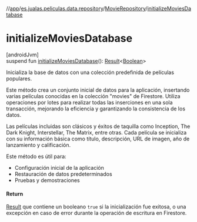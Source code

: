 //[app](../../../index.md)/[es.jualas.peliculas.data.repository](../index.md)/[MovieRepository](index.md)/[initializeMoviesDatabase](initialize-movies-database.md)

# initializeMoviesDatabase

[androidJvm]\
suspend fun [initializeMoviesDatabase](initialize-movies-database.md)(): [Result](https://kotlinlang.org/api/latest/jvm/stdlib/kotlin-stdlib/kotlin/-result/index.html)&lt;[Boolean](https://kotlinlang.org/api/latest/jvm/stdlib/kotlin-stdlib/kotlin/-boolean/index.html)&gt;

Inicializa la base de datos con una colección predefinida de películas populares.

Este método crea un conjunto inicial de datos para la aplicación, insertando varias películas conocidas en la colección &quot;movies&quot; de Firestore. Utiliza operaciones por lotes para realizar todas las inserciones en una sola transacción, mejorando la eficiencia y garantizando la consistencia de los datos.

Las películas incluidas son clásicos y éxitos de taquilla como Inception, The Dark Knight, Interstellar, The Matrix, entre otras. Cada película se inicializa con su información básica como título, descripción, URL de imagen, año de lanzamiento y calificación.

Este método es útil para:

- 
   Configuración inicial de la aplicación
- 
   Restauración de datos predeterminados
- 
   Pruebas y demostraciones

#### Return

[Result](https://kotlinlang.org/api/latest/jvm/stdlib/kotlin-stdlib/kotlin/-result/index.html) que contiene un booleano `true` si la inicialización fue exitosa,     o una excepción en caso de error durante la operación de escritura en Firestore.
